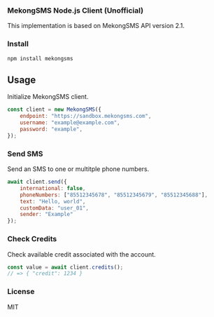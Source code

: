 ### MekongSMS Node.js Client (Unofficial)

This implementation is based on MekongSMS API version 2.1.

### Install

```shell
npm install mekongsms
```

## Usage

Initialize MekongSMS client.

```javascript
const client = new MekongSMS({
	endpoint: "https://sandbox.mekongsms.com",
	username: "example@example.com",
	password: "example",
});
```

### Send SMS

Send an SMS to one or multitple phone numbers.

```javascript
await client.send({
	international: false,
	phoneNumbers: ["85512345678", "85512345679", "85512345688"],
	text: "Hello, world",
	customData: "user_01",
	sender: "Example"
});
```

### Check Credits

Check available credit associated with the account. 

```javascript
const value = await client.credits();
// => { "credit": 1234 }
```


### License

MIT
